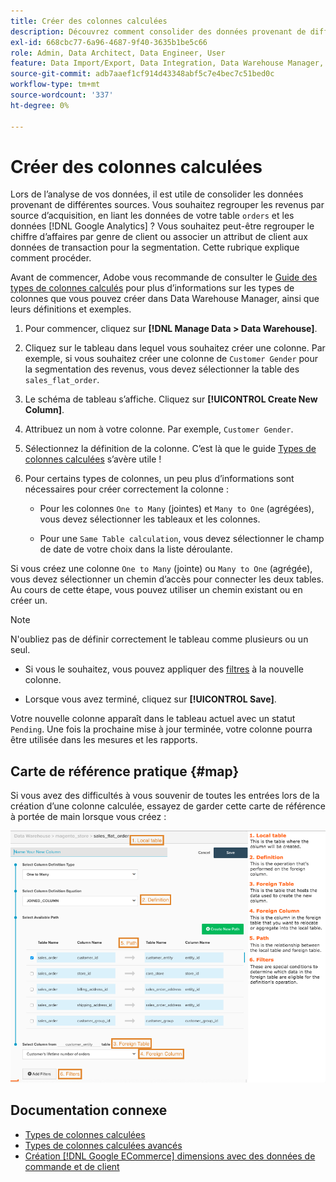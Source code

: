 ```yaml
---
title: Créer des colonnes calculées
description: Découvrez comment consolider des données provenant de différentes sources.
exl-id: 668cbc77-6a96-4687-9f40-3635b1be5c66
role: Admin, Data Architect, Data Engineer, User
feature: Data Import/Export, Data Integration, Data Warehouse Manager, Commerce Tables
source-git-commit: adb7aaef1cf914d43348abf5c7e4bec7c51bed0c
workflow-type: tm+mt
source-wordcount: '337'
ht-degree: 0%

---
```


# Créer des colonnes calculées

Lors de l’analyse de vos données, il est utile de consolider les données provenant de différentes sources. Vous souhaitez regrouper les revenus par source d’acquisition, en liant les données de votre table `orders` et les données [!DNL Google Analytics] ? Vous souhaitez peut-être regrouper le chiffre d’affaires par genre de client ou associer un attribut de client aux données de transaction pour la segmentation. Cette rubrique explique comment procéder.

Avant de commencer, Adobe vous recommande de consulter le [Guide des types de colonnes calculés](../../data-analyst/data-warehouse-mgr/calc-column-types.md) pour plus d’informations sur les types de colonnes que vous pouvez créer dans Data Warehouse Manager, ainsi que leurs définitions et exemples.

1. Pour commencer, cliquez sur **[!DNL Manage Data > Data Warehouse]**.

1. Cliquez sur le tableau dans lequel vous souhaitez créer une colonne. Par exemple, si vous souhaitez créer une colonne de `Customer Gender` pour la segmentation des revenus, vous devez sélectionner la table des `sales_flat_order`.

1. Le schéma de tableau s’affiche. Cliquez sur **[!UICONTROL Create New Column]**.

1. Attribuez un nom à votre colonne. Par exemple, `Customer Gender`.

1. Sélectionnez la définition de la colonne. C’est là que le guide [Types de colonnes calculées](../data-warehouse-mgr/calc-column-types.md) s’avère utile !

1. Pour certains types de colonnes, un peu plus d’informations sont nécessaires pour créer correctement la colonne :

   * Pour les colonnes `One to Many` (jointes) et `Many to One` (agrégées), vous devez sélectionner les tableaux et les colonnes.

   * Pour une `Same Table calculation`, vous devez sélectionner le champ de date de votre choix dans la liste déroulante.

Si vous créez une colonne `One to Many` (jointe) ou `Many to One` (agrégée), vous devez sélectionner un chemin d’accès pour connecter les deux tables. Au cours de cette étape, vous pouvez utiliser un chemin existant ou en créer un.

>[!NOTE]
>
>N&#39;oubliez pas de définir correctement le tableau comme plusieurs ou un seul.

* Si vous le souhaitez, vous pouvez appliquer des [filtres](../../data-user/reports/ess-manage-data-filters.md) à la nouvelle colonne.

* Lorsque vous avez terminé, cliquez sur **[!UICONTROL Save]**.

Votre nouvelle colonne apparaît dans le tableau actuel avec un statut `Pending`. Une fois la prochaine mise à jour terminée, votre colonne pourra être utilisée dans les mesures et les rapports.

## Carte de référence pratique {#map}

Si vous avez des difficultés à vous souvenir de toutes les entrées lors de la création d’une colonne calculée, essayez de garder cette carte de référence à portée de main lorsque vous créez :

![](../../assets/Calculated_Columns_Example.png)

## Documentation connexe

* [Types de colonnes calculées](../data-warehouse-mgr/calc-column-types.md)
* [Types de colonnes calculées avancés](../data-warehouse-mgr/adv-calc-columns.md)
* [Création [!DNL Google ECommerce] dimensions avec des données de commande et de client](../data-warehouse-mgr/bldg-google-ecomm-dim.md)
